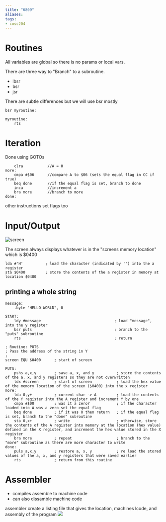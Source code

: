 ```yaml
---
title: "6809"
aliases: 
tags: 
- cosc204
---
```



# Routines
All variables are global so there is no params or local vars. 

There are three way to "Branch" to a subroutine.
- lbsr
- bsr
- jsr

There are subtle differences but we will use bsr mostly

```
bsr myroutine:

myroutine:
	rts
```

# Iteration
Done using GOTOs
```
	clra           //A = 0
more:
	cmpa #$06      //compare A to $06 (sets the equal flag in CC if true)
	beq done       //if the equal flag is set, branch to done
	inca           //increment a
	bra more       //branch to more
done:
```

other instructions set flags too

# Input/Output
![screen](https://i.imgur.com/IEiGKtj.png)

The screen always displays whatever is in the "screens memory location" which is $0400

``` 6809 assembly
lda #'H'          ; load the character (indicated by '') into the a register
sta $0400         ; store the contents of the a register in memory at location $0400
```

## printing a whole string

``` 6809 assembly
message:
	.byte "HELLO WORLD", 0

START:
	ldy #message                                 ; load "message", into the y register
	bsr puts                                     ; branch to the "puts" subroutine
	rts                                          ; return

; Routine: PUTS 
; Pass the address of the string in Y 
; 
screen EQU $0400      ; start of screen 

PUTS: 
	pshs a,x,y        ; save a, x, and y          ; store the contents of the a, x, and y registers so they are not overwritten
	ldx #screen       ; start of screen           ; load the hex value of the memory location of the screen ($0400) into the x register
more: 
	lda 0,y+          ; current char -> A         ; load the contents of the Y register into the A register and increment Y by one
	cmpa #$00         ; was it a zero?            ; if the character loaded into A was a zero set the equal flag
	beq done          ; if it was 0 then return   ; if the equal flag is set, branch to the "done" subroutine
	sta 0,x+          ; write                     ; otherwise, store the contents of the A register into memory at the location (hex value) defined in the X register, and increment the hex value stored in the X register
	bra more          ; repeat                    ; branch to the "more" subroutine as there are more character to write
done: 
	puls a,x,y        ; restore a, x, y           ; re load the stored values of the a, x, and y registers that were saved earlier
	rts               ; return from this routine  
```

# Assembler
- compiles assemble to machine code
- can also dissamble machine code

assembler create a listing file that gives the location, machines lcode, and assembly of the program 
![](https://i.imgur.com/a3DEdyj.png)

